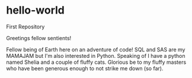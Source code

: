 # hello-world
First Repository

Greetings fellow sentients!

Fellow being of Earth here on an adventure of code! SQL and SAS are my MAMAJAM but I'm also interested in Python.
Speaking of I have a python named Shelia and a couple of fluffy cats. Glorious be to my fluffy masters who have been generous enough to not strike me down (so far).
